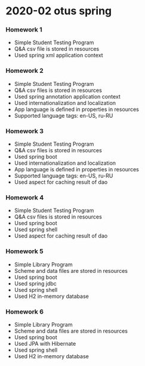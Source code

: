# 2020-02 otus spring

### Homework 1
- Simple Student Testing Program
- Q&A csv file is stored in resources
- Used spring xml application context

### Homework 2
- Simple Student Testing Program
- Q&A csv files is stored in resources
- Used spring annotation application context
- Used internationalization and localization
- App language is defined in properties in resources
- Supported language tags: en-US, ru-RU

### Homework 3
- Simple Student Testing Program
- Q&A csv files is stored in resources
- Used spring boot
- Used internationalization and localization
- App language is defined in properties in resources
- Supported language tags: en-US, ru-RU
- Used aspect for caching result of dao

### Homework 4
- Simple Student Testing Program
- Q&A csv files is stored in resources
- Used spring boot
- Used spring shell
- Used aspect for caching result of dao

### Homework 5
- Simple Library Program
- Scheme and data files are stored in resources
- Used spring boot
- Used spring jdbc
- Used spring shell
- Used H2 in-memory database

### Homework 6
- Simple Library Program
- Scheme and data files are stored in resources
- Used spring boot
- Used JPA with Hibernate
- Used spring shell
- Used H2 in-memory database
